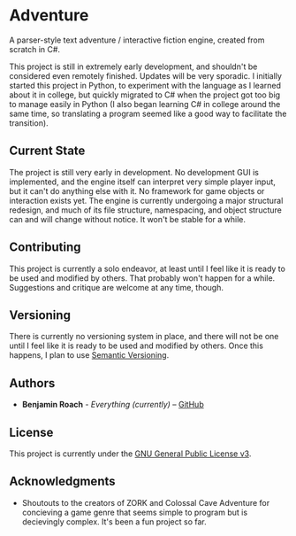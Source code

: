 # Adventure

A parser-style text adventure / interactive fiction engine, created from scratch in C#.

This project is still in extremely early development, and shouldn't be considered even remotely finished. Updates will be very sporadic.
I initially started this project in Python, to experiment with the language as I learned about it in college, but quickly migrated to C# when the project got too big to manage easily in Python (I also began learning C# in college around the same time, so translating a program seemed like a good way to facilitate the transition).

## Current State

The project is still very early in development. No development GUI is implemented, and the engine itself can interpret very simple player input, but it can't do anything else with it. No framework for game objects or interaction exists yet.
The engine is currently undergoing a major structural redesign, and much of its file structure, namespacing, and object structure can and will change without notice. It won't be stable for a while.

## Contributing

This project is currently a solo endeavor, at least until I feel like it is ready to be used and modified by others. That probably won't happen for a while. Suggestions and critique are welcome at any time, though.

## Versioning

There is currently no versioning system in place, and there will not be one until I feel like it is ready to be used and modified by others. Once this happens, I plan to use [Semantic Versioning](https://semver.org/).

## Authors

* **Benjamin Roach** - *Everything (currently)* – [GitHub](https://github.com/Ben-Roach)

## License

This project is currently under the [GNU General Public License v3](https://www.gnu.org/licenses/gpl-3.0.en.html).

## Acknowledgments

* Shoutouts to the creators of ZORK and Colossal Cave Adventure for concieving a game genre that seems simple to program but is decievingly complex. It's been a fun project so far.
